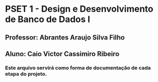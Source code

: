 # PSET 1 - Design e Desenvolvimento de Banco de Dados I

## Professor: Abrantes Araujo Silva Filho

## Aluno: Caio Victor Cassimiro Ribeiro

### Este arquivo servirá como forma de documentação de cada etapa do projeto.